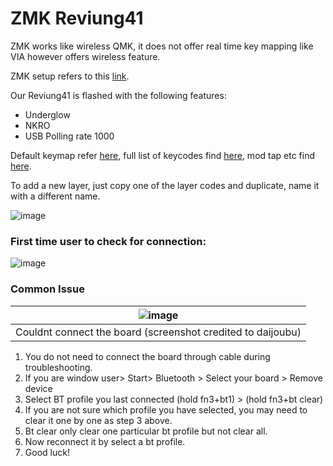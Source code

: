 # ZMK Reviung41

ZMK works like wireless QMK, it does not offer real time key mapping like VIA however offers wireless feature.

ZMK setup refers to this [link](https://zmk.dev/docs/development/setup).

Our Reviung41 is flashed with the following features:
- Underglow
- NKRO
- USB Polling rate 1000

Default keymap refer [here](https://github.com/superxc3/xcmkb/blob/main/list%20of%20items/list%20of%20keyboards/40percent/reviung41/firmware/ZMK/reviung41.keymap), full list of keycodes find [here](https://zmk.dev/docs/codes/), mod tap etc find [here](https://zmk.dev/docs/codes/modifiers).

To add a new layer, just copy one of the layer codes and duplicate, name it with a different name. 

![image](https://user-images.githubusercontent.com/79617315/154186601-09f1ef54-3b78-494b-9300-5eebc5e215a8.png)

### First time user to check for connection:
![image](https://user-images.githubusercontent.com/79617315/154940017-8fe96cb9-26b3-485a-b428-b4df0cfedea2.png)

### Common Issue

|![image](https://user-images.githubusercontent.com/79617315/155276214-3465093a-1b6e-406c-a615-fb53a1eb372d.png)|
|:--:|
| Couldnt connect the board (screenshot credited to daijoubu)|
1. You do not need to connect the board through cable during troubleshooting.
2. If you are window user> Start> Bluetooth > Select your board > Remove device
3. Select BT profile you last connected (hold fn3+bt1) > (hold fn3+bt clear)
4. If you are not sure which profile you have selected, you may need to clear it one by one as step 3 above.
5. Bt clear only clear one particular bt profile but not clear all.
6. Now reconnect it by select a bt profile.
7. Good luck!
